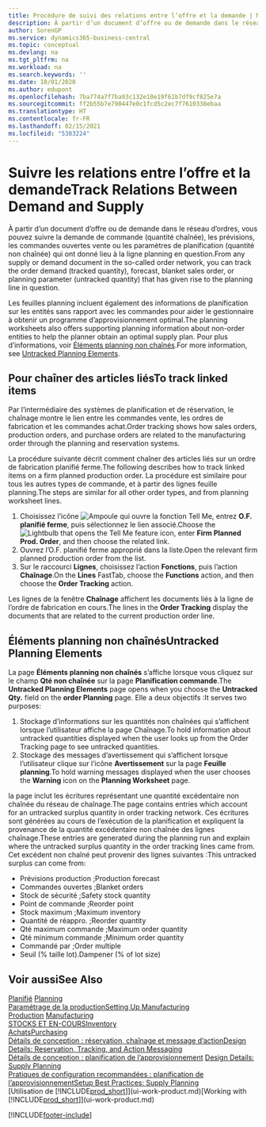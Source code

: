 ```yaml
---
title: Procédure de suivi des relations entre l’offre et la demande | Microsoft Docs
description: À partir d’un document d’offre ou de demande dans le réseau d’ordres, vous pouvez suivre la demande de commande (quantité chaînée), les prévisions, les commandes ouvertes vente ou les paramètres de planification (quantité non chaînée) qui ont donné lieu à la ligne planning en question.
author: SorenGP
ms.service: dynamics365-business-central
ms.topic: conceptual
ms.devlang: na
ms.tgt_pltfrm: na
ms.workload: na
ms.search.keywords: ''
ms.date: 10/01/2020
ms.author: edupont
ms.openlocfilehash: 7ba774a7f7ba93c132e10e19f61b7df9cf825e7a
ms.sourcegitcommit: ff2b55b7e790447e0c1fcd5c2ec7f7610338ebaa
ms.translationtype: HT
ms.contentlocale: fr-FR
ms.lasthandoff: 02/15/2021
ms.locfileid: "5383224"
---
```

# <a name="track-relations-between-demand-and-supply"></a><span data-ttu-id="e776d-103">Suivre les relations entre l’offre et la demande</span><span class="sxs-lookup"><span data-stu-id="e776d-103">Track Relations Between Demand and Supply</span></span>
<span data-ttu-id="e776d-104">À partir d’un document d’offre ou de demande dans le réseau d’ordres, vous pouvez suivre la demande de commande (quantité chaînée), les prévisions, les commandes ouvertes vente ou les paramètres de planification (quantité non chaînée) qui ont donné lieu à la ligne planning en question.</span><span class="sxs-lookup"><span data-stu-id="e776d-104">From any supply or demand document in the so-called order network, you can track the order demand (tracked quantity), forecast, blanket sales order, or planning parameter (untracked quantity) that has given rise to the planning line in question.</span></span>

<span data-ttu-id="e776d-105">Les feuilles planning incluent également des informations de planification sur les entités sans rapport avec les commandes pour aider le gestionnaire à obtenir un programme d’approvisionnement optimal.</span><span class="sxs-lookup"><span data-stu-id="e776d-105">The planning worksheets also offers supporting planning information about non-order entities to help the planner obtain an optimal supply plan.</span></span> <span data-ttu-id="e776d-106">Pour plus d’informations, voir [Éléments planning non chaînés](production-how-track-demand-supply.md#untracked-planning-elements).</span><span class="sxs-lookup"><span data-stu-id="e776d-106">For more information, see [Untracked Planning Elements](production-how-track-demand-supply.md#untracked-planning-elements).</span></span>

## <a name="to-track-linked-items"></a><span data-ttu-id="e776d-107">Pour chaîner des articles liés</span><span class="sxs-lookup"><span data-stu-id="e776d-107">To track linked items</span></span>
<span data-ttu-id="e776d-108">Par l’intermédiaire des systèmes de planification et de réservation, le chaînage montre le lien entre les commandes vente, les ordres de fabrication et les commandes achat.</span><span class="sxs-lookup"><span data-stu-id="e776d-108">Order tracking shows how sales orders, production orders, and purchase orders are related to the manufacturing order through the planning and reservation systems.</span></span>

<span data-ttu-id="e776d-109">La procédure suivante décrit comment chaîner des articles liés sur un ordre de fabrication planifié ferme.</span><span class="sxs-lookup"><span data-stu-id="e776d-109">The following describes how to track linked items on a firm planned production order.</span></span> <span data-ttu-id="e776d-110">La procédure est similaire pour tous les autres types de commande, et à partir des lignes feuille planning.</span><span class="sxs-lookup"><span data-stu-id="e776d-110">The steps are similar for all other order types, and from planning worksheet lines.</span></span>

1. <span data-ttu-id="e776d-111">Choisissez l’icône ![Ampoule qui ouvre la fonction Tell Me](media/ui-search/search_small.png "Dites-moi ce que vous voulez faire"), entrez **O.F. planifié ferme**, puis sélectionnez le lien associé.</span><span class="sxs-lookup"><span data-stu-id="e776d-111">Choose the ![Lightbulb that opens the Tell Me feature](media/ui-search/search_small.png "Tell me what you want to do") icon, enter **Firm Planned Prod. Order**, and then choose the related link.</span></span>
2. <span data-ttu-id="e776d-112">Ouvrez l’O.F. planifié ferme approprié dans la liste.</span><span class="sxs-lookup"><span data-stu-id="e776d-112">Open the relevant firm planned production order from the list.</span></span>
3. <span data-ttu-id="e776d-113">Sur le raccourci **Lignes**, choisissez l’action **Fonctions**, puis l’action **Chaînage**.</span><span class="sxs-lookup"><span data-stu-id="e776d-113">On the **Lines** FastTab, choose the **Functions** action, and then choose the **Order Tracking** action.</span></span>

<span data-ttu-id="e776d-114">Les lignes de la fenêtre **Chaînage** affichent les documents liés à la ligne de l’ordre de fabrication en cours.</span><span class="sxs-lookup"><span data-stu-id="e776d-114">The lines in the **Order Tracking** display the documents that are related to the current production order line.</span></span>

## <a name="untracked-planning-elements"></a><span data-ttu-id="e776d-115">Éléments planning non chaînés</span><span class="sxs-lookup"><span data-stu-id="e776d-115">Untracked Planning Elements</span></span>
<span data-ttu-id="e776d-116">La page **Éléments planning non chaînés** s’affiche lorsque vous cliquez sur le champ **Qté non chaînée** sur la page **Planification commande**.</span><span class="sxs-lookup"><span data-stu-id="e776d-116">The **Untracked Planning Elements** page opens when you choose the **Untracked Qty.** field on the **order Planning** page.</span></span> <span data-ttu-id="e776d-117">Elle a deux objectifs :</span><span class="sxs-lookup"><span data-stu-id="e776d-117">It serves two purposes:</span></span>

1. <span data-ttu-id="e776d-118">Stockage d’informations sur les quantités non chaînées qui s’affichent lorsque l’utilisateur affiche la page Chaînage.</span><span class="sxs-lookup"><span data-stu-id="e776d-118">To hold information about untracked quantities displayed when the user looks up from the Order Tracking page to see untracked quantities.</span></span>
2. <span data-ttu-id="e776d-119">Stockage des messages d’avertissement qui s’affichent lorsque l’utilisateur clique sur l’icône **Avertissement** sur la page **Feuille planning**.</span><span class="sxs-lookup"><span data-stu-id="e776d-119">To hold warning messages displayed when the user chooses the **Warning** icon on the **Planning Worksheet** page.</span></span>

<span data-ttu-id="e776d-120">la page inclut les écritures représentant une quantité excédentaire non chaînée du réseau de chaînage.</span><span class="sxs-lookup"><span data-stu-id="e776d-120">The page contains entries which account for an untracked surplus quantity in order tracking network.</span></span> <span data-ttu-id="e776d-121">Ces écritures sont générées au cours de l’exécution de la planification et expliquent la provenance de la quantité excédentaire non chaînée des lignes chaînage.</span><span class="sxs-lookup"><span data-stu-id="e776d-121">These entries are generated during the planning run and explain where the untracked surplus quantity in the order tracking lines came from.</span></span> <span data-ttu-id="e776d-122">Cet excédent non chaîné peut provenir des lignes suivantes :</span><span class="sxs-lookup"><span data-stu-id="e776d-122">This untracked surplus can come from:</span></span>

- <span data-ttu-id="e776d-123">Prévisions production ;</span><span class="sxs-lookup"><span data-stu-id="e776d-123">Production forecast</span></span>
- <span data-ttu-id="e776d-124">Commandes ouvertes ;</span><span class="sxs-lookup"><span data-stu-id="e776d-124">Blanket orders</span></span>
- <span data-ttu-id="e776d-125">Stock de sécurité ;</span><span class="sxs-lookup"><span data-stu-id="e776d-125">Safety stock quantity</span></span>
- <span data-ttu-id="e776d-126">Point de commande ;</span><span class="sxs-lookup"><span data-stu-id="e776d-126">Reorder point</span></span>
- <span data-ttu-id="e776d-127">Stock maximum ;</span><span class="sxs-lookup"><span data-stu-id="e776d-127">Maximum inventory</span></span>
- <span data-ttu-id="e776d-128">Quantité de réappro. ;</span><span class="sxs-lookup"><span data-stu-id="e776d-128">Reorder quantity</span></span>
- <span data-ttu-id="e776d-129">Qté maximum commande ;</span><span class="sxs-lookup"><span data-stu-id="e776d-129">Maximum order quantity</span></span>
- <span data-ttu-id="e776d-130">Qté minimum commande ;</span><span class="sxs-lookup"><span data-stu-id="e776d-130">Minimum order quantity</span></span>
- <span data-ttu-id="e776d-131">Commandé par ;</span><span class="sxs-lookup"><span data-stu-id="e776d-131">Order multiple</span></span>
- <span data-ttu-id="e776d-132">Seuil (% taille lot).</span><span class="sxs-lookup"><span data-stu-id="e776d-132">Dampener (% of lot size)</span></span>

## <a name="see-also"></a><span data-ttu-id="e776d-133">Voir aussi</span><span class="sxs-lookup"><span data-stu-id="e776d-133">See Also</span></span>  
<span data-ttu-id="e776d-134">[Planifié](production-planning.md) </span><span class="sxs-lookup"><span data-stu-id="e776d-134">[Planning](production-planning.md) </span></span>  
[<span data-ttu-id="e776d-135">Paramétrage de la production</span><span class="sxs-lookup"><span data-stu-id="e776d-135">Setting Up Manufacturing</span></span>](production-configure-production-processes.md)  
<span data-ttu-id="e776d-136">[Production](production-manage-manufacturing.md)  </span><span class="sxs-lookup"><span data-stu-id="e776d-136">[Manufacturing](production-manage-manufacturing.md)  </span></span>  
[<span data-ttu-id="e776d-137">STOCKS ET EN-COURS</span><span class="sxs-lookup"><span data-stu-id="e776d-137">Inventory</span></span>](inventory-manage-inventory.md)  
[<span data-ttu-id="e776d-138">Achats</span><span class="sxs-lookup"><span data-stu-id="e776d-138">Purchasing</span></span>](purchasing-manage-purchasing.md)  
[<span data-ttu-id="e776d-139">Détails de conception : réservation, chaînage et message d’action</span><span class="sxs-lookup"><span data-stu-id="e776d-139">Design Details: Reservation, Tracking, and Action Messaging</span></span>](design-details-reservation-order-tracking-and-action-messaging.md)  
<span data-ttu-id="e776d-140">[Détails de conception : planification de l’approvisionnement](design-details-supply-planning.md) </span><span class="sxs-lookup"><span data-stu-id="e776d-140">[Design Details: Supply Planning](design-details-supply-planning.md) </span></span>  
[<span data-ttu-id="e776d-141">Pratiques de configuration recommandées : planification de l’approvisionnement</span><span class="sxs-lookup"><span data-stu-id="e776d-141">Setup Best Practices: Supply Planning</span></span>](setup-best-practices-supply-planning.md)  
<span data-ttu-id="e776d-142">[Utilisation de [!INCLUDE[prod_short](includes/prod_short.md)]](ui-work-product.md)</span><span class="sxs-lookup"><span data-stu-id="e776d-142">[Working with [!INCLUDE[prod_short](includes/prod_short.md)]](ui-work-product.md)</span></span>


[!INCLUDE[footer-include](includes/footer-banner.md)]
